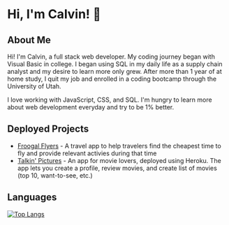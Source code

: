 <h1> Hi, I'm Calvin! 👋</h1>
  
<!-- <p align='center'>
  <img src='https://img.shields.io/github/last-commit/calvinjdonner' />
</p> -->
     
  ## About Me
   Hi! I'm Calvin, a full stack web developer. My coding journey began with Visual Basic in college. I began using SQL in my daily life as a supply chain analyst and my desire to learn more only grew. After more than 1 year of at home study, I quit my job and enrolled in a coding bootcamp through the University of Utah. 
   
   I love working with JavaScript, CSS, and SQL. I'm hungry to learn more about web development everyday and try to be 1% better.

  ## Deployed Projects
  - [Froogal Flyers](https://jazzmbarry.github.io/project-1/) - A travel app to help travelers find the cheapest time to fly and provide relevant activies during that time
  - [Talkin' Pictures](https://morning-atoll-30577.herokuapp.com/) - An app for movie lovers, deployed using Heroku. The app lets you create a profile, review movies, and create list of movies (top 10, want-to-see, etc.)

## Languages
[![Top Langs](https://github-readme-stats.vercel.app/api/top-langs/?username=calvinjdonner)](https://github.com/calvinjdonner/github-readme-stats)


<!-- ## Weekly Stats -->
